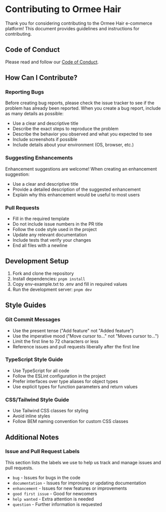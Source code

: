# Contributing to Ormee Hair

Thank you for considering contributing to the Ormee Hair e-commerce platform! This document provides guidelines and instructions for contributing.

## Code of Conduct

Please read and follow our [Code of Conduct](CODE_OF_CONDUCT.md).

## How Can I Contribute?

### Reporting Bugs

Before creating bug reports, please check the issue tracker to see if the problem has already been reported. When you create a bug report, include as many details as possible:

- Use a clear and descriptive title
- Describe the exact steps to reproduce the problem
- Describe the behavior you observed and what you expected to see
- Include screenshots if possible
- Include details about your environment (OS, browser, etc.)

### Suggesting Enhancements

Enhancement suggestions are welcome! When creating an enhancement suggestion:

- Use a clear and descriptive title
- Provide a detailed description of the suggested enhancement
- Explain why this enhancement would be useful to most users

### Pull Requests

- Fill in the required template
- Do not include issue numbers in the PR title
- Follow the code style used in the project
- Update any relevant documentation
- Include tests that verify your changes
- End all files with a newline

## Development Setup

1. Fork and clone the repository
2. Install dependencies: `pnpm install`
3. Copy env-example.txt to .env and fill in required values
4. Run the development server: `pnpm dev`

## Style Guides

### Git Commit Messages

- Use the present tense ("Add feature" not "Added feature")
- Use the imperative mood ("Move cursor to..." not "Moves cursor to...")
- Limit the first line to 72 characters or less
- Reference issues and pull requests liberally after the first line

### TypeScript Style Guide

- Use TypeScript for all code
- Follow the ESLint configuration in the project
- Prefer interfaces over type aliases for object types
- Use explicit types for function parameters and return values

### CSS/Tailwind Style Guide

- Use Tailwind CSS classes for styling
- Avoid inline styles
- Follow BEM naming convention for custom CSS classes

## Additional Notes

### Issue and Pull Request Labels

This section lists the labels we use to help us track and manage issues and pull requests.

* `bug` - Issues for bugs in the code
* `documentation` - Issues for improving or updating documentation
* `enhancement` - Issues for new features or improvements
* `good first issue` - Good for newcomers
* `help wanted` - Extra attention is needed
* `question` - Further information is requested 